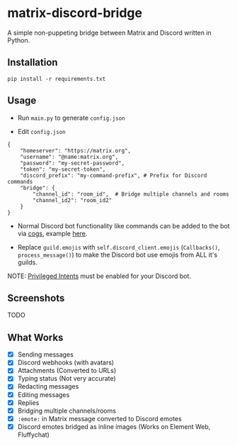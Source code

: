 # matrix-discord-bridge

A simple non-puppeting bridge between Matrix and Discord written in Python.

## Installation

`pip install -r requirements.txt`

## Usage

* Run `main.py` to generate `config.json`

* Edit `config.json`

```
{
    "homeserver": "https://matrix.org",
    "username": "@name:matrix.org",
    "password": "my-secret-password",
    "token": "my-secret-token",
    "discord_prefix": "my-command-prefix", # Prefix for Discord commands
    "bridge": {
        "channel_id": "room_id",  # Bridge multiple channels and rooms
        "channel_id2": "room_id2"
    }
}
```

* Normal Discord bot functionality like commands can be added to the bot via [cogs](https://discordpy.readthedocs.io/en/latest/ext/commands/cogs.html), example [here](https://gist.github.com/EvieePy/d78c061a4798ae81be9825468fe146be).

* Replace `guild.emojis` with `self.discord_client.emojis` (`Callbacks()`, `process_message()`) to make the Discord bot use emojis from ALL it's guilds.

NOTE: [Privileged Intents](https://discordpy.readthedocs.io/en/latest/intents.html#privileged-intents) must be enabled for your Discord bot.

## Screenshots
TODO

## What Works

- [x] Sending messages
- [x] Discord webhooks (with avatars)
- [x] Attachments (Converted to URLs)
- [x] Typing status (Not very accurate)
- [x] Redacting messages
- [x] Editing messages
- [x] Replies
- [x] Bridging multiple channels/rooms
- [x] `:emote:` in Matrix message converted to Discord emotes
- [x] Discord emotes bridged as inline images (Works on Element Web, Fluffychat)

